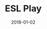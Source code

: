 ---
layout: site
title: "ESL Play"
date: 2018-01-02
categories: [community]
version: 1.6.1
major: 1
minor: 6
patch: 1
slug: esl-play
link: https://play.eslgaming.com/america
submitter: lpolepeddi
permalink: /sites/:slug
---